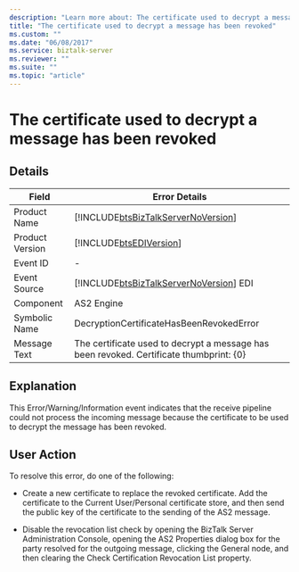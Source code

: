 ```yaml
---
description: "Learn more about: The certificate used to decrypt a message has been revoked"
title: "The certificate used to decrypt a message has been revoked"
ms.custom: ""
ms.date: "06/08/2017"
ms.service: biztalk-server
ms.reviewer: ""
ms.suite: ""
ms.topic: "article"
---
```

# The certificate used to decrypt a message has been revoked
## Details  
  
| Field | Error Details|
|-----------------|-----------------------------------------------------------------------------------------|
|  Product Name   |   [!INCLUDE[btsBizTalkServerNoVersion](../includes/btsbiztalkservernoversion-md.md)]    |
| Product Version |               [!INCLUDE[btsEDIVersion](../includes/btsediversion-md.md)]                |
|    Event ID     |                                            -                                            |
|  Event Source   | [!INCLUDE[btsBizTalkServerNoVersion](../includes/btsbiztalkservernoversion-md.md)] EDI  |
|    Component    |                                       AS2 Engine                                        |
|  Symbolic Name  |                        DecryptionCertificateHasBeenRevokedError                         |
|  Message Text   | The certificate used to decrypt a message has been revoked. Certificate thumbprint: {0} |
  
## Explanation  
 This Error/Warning/Information event indicates that the receive pipeline could not process the incoming message because the certificate to be used to decrypt the message has been revoked.  
  
## User Action  
 To resolve this error, do one of the following:  
  
-   Create a new certificate to replace the revoked certificate. Add the certificate to the Current User/Personal certificate store, and then send the public key of the certificate to the sending of the AS2 message.  
  
-   Disable the revocation list check by opening the BizTalk Server Administration Console, opening the AS2 Properties dialog box for the party resolved for the outgoing message, clicking the General node, and then clearing the Check Certification Revocation List property.
